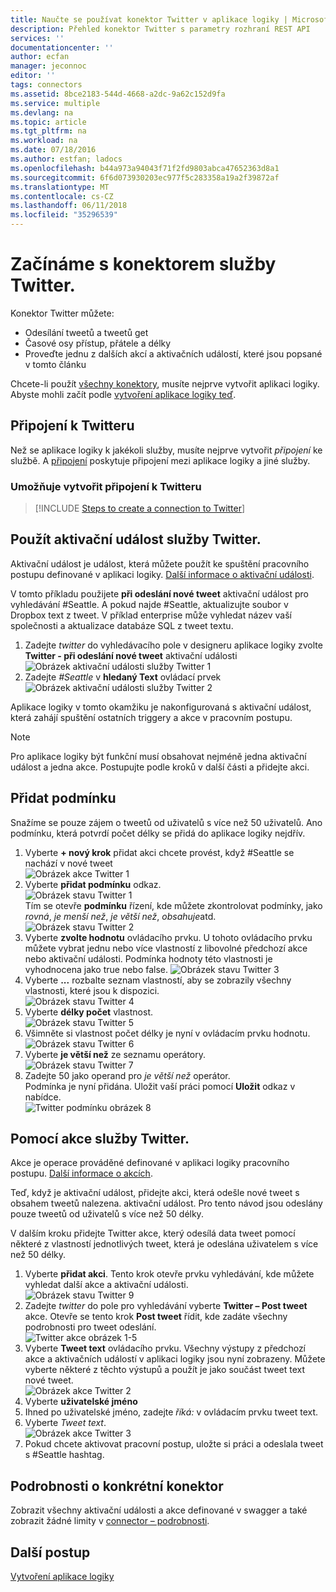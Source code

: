```yaml
---
title: Naučte se používat konektor Twitter v aplikace logiky | Microsoft Docs
description: Přehled konektor Twitter s parametry rozhraní REST API
services: ''
documentationcenter: ''
author: ecfan
manager: jeconnoc
editor: ''
tags: connectors
ms.assetid: 8bce2183-544d-4668-a2dc-9a62c152d9fa
ms.service: multiple
ms.devlang: na
ms.topic: article
ms.tgt_pltfrm: na
ms.workload: na
ms.date: 07/18/2016
ms.author: estfan; ladocs
ms.openlocfilehash: b44a973a94043f71f2fd9803abca47652363d8a1
ms.sourcegitcommit: 6f6d073930203ec977f5c283358a19a2f39872af
ms.translationtype: MT
ms.contentlocale: cs-CZ
ms.lasthandoff: 06/11/2018
ms.locfileid: "35296539"
---
```

# <a name="get-started-with-the-twitter-connector"></a>Začínáme s konektorem služby Twitter.
Konektor Twitter můžete:

* Odesílání tweetů a tweetů get
* Časové osy přístup, přátele a délky
* Proveďte jednu z dalších akcí a aktivačních událostí, které jsou popsané v tomto článku

Chcete-li použít [všechny konektory](apis-list.md), musíte nejprve vytvořit aplikaci logiky. Abyste mohli začít podle [vytvoření aplikace logiky teď](../logic-apps/quickstart-create-first-logic-app-workflow.md).  

## <a name="connect-to-twitter"></a>Připojení k Twitteru
Než se aplikace logiky k jakékoli služby, musíte nejprve vytvořit *připojení* ke službě. A [připojení](connectors-overview.md) poskytuje připojení mezi aplikace logiky a jiné služby.  

### <a name="create-a-connection-to-twitter"></a>Umožňuje vytvořit připojení k Twitteru
> [!INCLUDE [Steps to create a connection to Twitter](../../includes/connectors-create-api-twitter.md)]
> 
> 

## <a name="use-a-twitter-trigger"></a>Použít aktivační událost služby Twitter.
Aktivační událost je událost, která můžete použít ke spuštění pracovního postupu definované v aplikaci logiky. [Další informace o aktivační události](../logic-apps/logic-apps-overview.md#logic-app-concepts).

V tomto příkladu použijete **při odeslání nové tweet** aktivační událost pro vyhledávání #Seattle. A pokud najde #Seattle, aktualizujte soubor v Dropbox text z tweet. V příklad enterprise může vyhledat název vaší společnosti a aktualizace databáze SQL z tweet textu.

1. Zadejte *twitter* do vyhledávacího pole v designeru aplikace logiky zvolte **Twitter - při odeslání nové tweet** aktivační události   
   ![Obrázek aktivační události služby Twitter 1](./media/connectors-create-api-twitter/trigger-1.png)  
2. Zadejte *#Seattle* v **hledaný Text** ovládací prvek  
   ![Obrázek aktivační události služby Twitter 2](./media/connectors-create-api-twitter/trigger-2.png) 

Aplikace logiky v tomto okamžiku je nakonfigurovaná s aktivační událost, která zahájí spuštění ostatních triggery a akce v pracovním postupu. 

> [!NOTE]
> Pro aplikace logiky být funkční musí obsahovat nejméně jedna aktivační událost a jedna akce. Postupujte podle kroků v další části a přidejte akci.

## <a name="add-a-condition"></a>Přidat podmínku
Snažíme se pouze zájem o tweetů od uživatelů s více než 50 uživatelů. Ano podmínku, která potvrdí počet délky se přidá do aplikace logiky nejdřív.  

1. Vyberte **+ nový krok** přidat akci chcete provést, když #Seattle se nachází v nové tweet  
   ![Obrázek akce Twitter 1](../../includes/media/connectors-create-api-twitter/action-1.png)  
2. Vyberte **přidat podmínku** odkaz.  
   ![Obrázek stavu Twitter 1](../../includes/media/connectors-create-api-twitter/condition-1.png)   
   Tím se otevře **podmínku** řízení, kde můžete zkontrolovat podmínky, jako *rovná*, *je menší než*, *je větší než*, *obsahuje*atd.  
   ![Obrázek stavu Twitter 2](../../includes/media/connectors-create-api-twitter/condition-2.png)   
3. Vyberte **zvolte hodnotu** ovládacího prvku. U tohoto ovládacího prvku můžete vybrat jednu nebo více vlastností z libovolné předchozí akce nebo aktivační události. Podmínka hodnoty této vlastnosti je vyhodnocena jako true nebo false.
   ![Obrázek stavu Twitter 3](../../includes/media/connectors-create-api-twitter/condition-3.png)   
4. Vyberte **...**  rozbalte seznam vlastností, aby se zobrazily všechny vlastnosti, které jsou k dispozici.        
   ![Obrázek stavu Twitter 4](../../includes/media/connectors-create-api-twitter/condition-4.png)   
5. Vyberte **délky počet** vlastnost.    
   ![Obrázek stavu Twitter 5](../../includes/media/connectors-create-api-twitter/condition-5.png)   
6. Všimněte si vlastnost počet délky je nyní v ovládacím prvku hodnotu.    
   ![Obrázek stavu Twitter 6](../../includes/media/connectors-create-api-twitter/condition-6.png)   
7. Vyberte **je větší než** ze seznamu operátory.    
   ![Obrázek stavu Twitter 7](../../includes/media/connectors-create-api-twitter/condition-7.png)   
8. Zadejte 50 jako operand pro *je větší než* operátor.  
   Podmínka je nyní přidána. Uložit vaší práci pomocí **Uložit** odkaz v nabídce.    
   ![Twitter podmínku obrázek 8](../../includes/media/connectors-create-api-twitter/condition-8.png)   

## <a name="use-a-twitter-action"></a>Pomocí akce služby Twitter.
Akce je operace prováděné definované v aplikaci logiky pracovního postupu. [Další informace o akcích](../logic-apps/logic-apps-overview.md#logic-app-concepts).  

Teď, když je aktivační událost, přidejte akci, která odešle nové tweet s obsahem tweetů nalezena. aktivační událost. Pro tento návod jsou odeslány pouze tweetů od uživatelů s více než 50 délky.  

V dalším kroku přidejte Twitter akce, který odesílá data tweet pomocí některé z vlastností jednotlivých tweet, která je odeslána uživatelem s více než 50 délky.  

1. Vyberte **přidat akci**. Tento krok otevře prvku vyhledávání, kde můžete vyhledat další akce a aktivační události.  
   ![Obrázek stavu Twitter 9](../../includes/media/connectors-create-api-twitter/condition-9.png)   
2. Zadejte *twitter* do pole pro vyhledávání vyberte **Twitter – Post tweet** akce. Otevře se tento krok **Post tweet** řídit, kde zadáte všechny podrobnosti pro tweet odeslání.      
   ![Twitter akce obrázek 1-5](../../includes/media/connectors-create-api-twitter/action-1-5.png)   
3. Vyberte **Tweet text** ovládacího prvku. Všechny výstupy z předchozí akce a aktivačních událostí v aplikaci logiky jsou nyní zobrazeny. Můžete vyberte některé z těchto výstupů a použít je jako součást tweet text nové tweet.     
   ![Obrázek akce Twitter 2](../../includes/media/connectors-create-api-twitter/action-2.png)   
4. Vyberte **uživatelské jméno**   
5. Ihned po uživatelské jméno, zadejte *říká:* v ovládacím prvku tweet text.
6. Vyberte *Tweet text*.       
   ![Obrázek akce Twitter 3](../../includes/media/connectors-create-api-twitter/action-3.png)   
7. Pokud chcete aktivovat pracovní postup, uložte si práci a odeslala tweet s #Seattle hashtag.


## <a name="connector-specific-details"></a>Podrobnosti o konkrétní konektor

Zobrazit všechny aktivační události a akce definované v swagger a také zobrazit žádné limity v [connector – podrobnosti](/connectors/twitterconnector/). 

## <a name="next-steps"></a>Další postup
[Vytvoření aplikace logiky](../logic-apps/quickstart-create-first-logic-app-workflow.md)